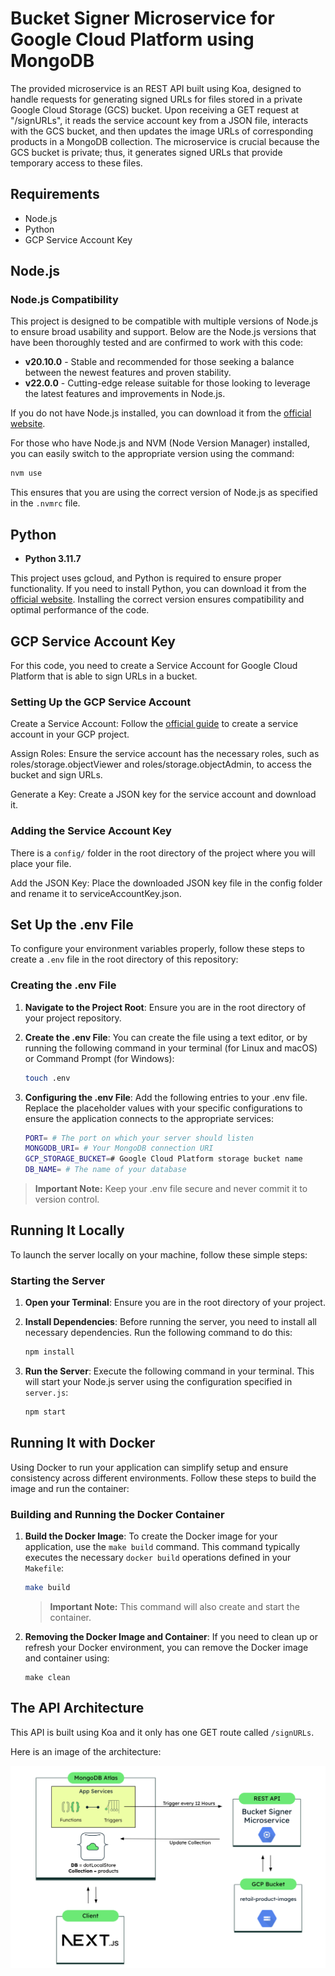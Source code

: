 # Bucket Signer Microservice for Google Cloud Platform using MongoDB

The provided microservice is an REST API built using Koa, designed to handle requests for generating signed URLs for files stored in a private Google Cloud Storage (GCS) bucket. Upon receiving a GET request at "/signURLs", it reads the service account key from a JSON file, interacts with the GCS bucket, and then updates the image URLs of corresponding products in a MongoDB collection. The microservice is crucial because the GCS bucket is private; thus, it generates signed URLs that provide temporary access to these files.

## Requirements

- Node.js
- Python
- GCP Service Account Key

## Node.js

### Node.js Compatibility

This project is designed to be compatible with multiple versions of Node.js to ensure broad usability and support. Below are the Node.js versions that have been thoroughly tested and are confirmed to work with this code:

- **v20.10.0** - Stable and recommended for those seeking a balance between the newest features and proven stability.
- **v22.0.0** - Cutting-edge release suitable for those looking to leverage the latest features and improvements in Node.js.

If you do not have Node.js installed, you can download it from the [official website](https://nodejs.org/en).

For those who have Node.js and NVM (Node Version Manager) installed, you can easily switch to the appropriate version using the command:

```bash
nvm use
```

This ensures that you are using the correct version of Node.js as specified in the `.nvmrc` file.

## Python

- **Python 3.11.7**

This project uses gcloud, and Python is required to ensure proper functionality. If you need to install Python, you can download it from the [official website](https://www.python.org/). Installing the correct version ensures compatibility and optimal performance of the code.

## GCP Service Account Key

For this code, you need to create a Service Account for Google Cloud Platform that is able to sign URLs in a bucket.

### Setting Up the GCP Service Account

Create a Service Account: Follow the [official guide](https://cloud.google.com/iam/docs/service-accounts-create#gcloud) to create a service account in your GCP project.

Assign Roles: Ensure the service account has the necessary roles, such as roles/storage.objectViewer and roles/storage.objectAdmin, to access the bucket and sign URLs.

Generate a Key: Create a JSON key for the service account and download it.

### Adding the Service Account Key

There is a `config/` folder in the root directory of the project where you will place your file.

Add the JSON Key: Place the downloaded JSON key file in the config folder and rename it to serviceAccountKey.json.

## Set Up the .env File

To configure your environment variables properly, follow these steps to create a `.env` file in the root directory of this repository:

### Creating the .env File

1.  **Navigate to the Project Root**: Ensure you are in the root directory of your project repository.

2.  **Create the .env File**: You can create the file using a text editor, or by running the following command in your terminal (for Linux and macOS) or Command Prompt (for Windows):
    ```bash
    touch .env
    ```
3.  **Configuring the .env File**: Add the following entries to your .env file. Replace the placeholder values with your specific configurations to ensure the application connects to the appropriate services:
    ```bash
    PORT= # The port on which your server should listen
    MONGODB_URI= # Your MongoDB connection URI
    GCP_STORAGE_BUCKET=# Google Cloud Platform storage bucket name
    DB_NAME= # The name of your database
    ```

> **Important Note:** Keep your .env file secure and never commit it to version control.

## Running It Locally

To launch the server locally on your machine, follow these simple steps:

### Starting the Server

1. **Open your Terminal**: Ensure you are in the root directory of your project.

2. **Install Dependencies**: Before running the server, you need to install all necessary dependencies. Run the following command to do this:

   ```bash
   npm install
   ```

3. **Run the Server**: Execute the following command in your terminal. This will start your Node.js server using the configuration specified in `server.js`:

   ```bash
   npm start
   ```

## Running It with Docker

Using Docker to run your application can simplify setup and ensure consistency across different environments. Follow these steps to build the image and run the container:

### Building and Running the Docker Container

1. **Build the Docker Image**: To create the Docker image for your application, use the `make build` command. This command typically executes the necessary `docker build` operations defined in your `Makefile`:

   ```bash
   make build
   ```

   > **Important Note:** This command will also create and start the container.

2. **Removing the Docker Image and Container**: If you need to clean up or refresh your Docker environment, you can remove the Docker image and container using:

   ```
   make clean
   ```

## The API Architecture

This API is built using Koa and it only has one GET route called `/signURLs`.

Here is an image of the architecture:

![Architecture Image](img/architecture.png)
